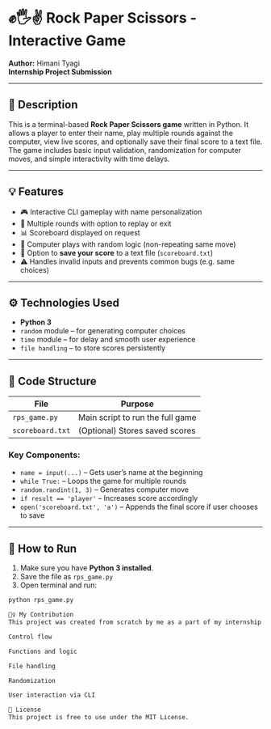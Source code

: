 # ✊🖐✌ Rock Paper Scissors - Interactive Game

**Author:** Himani Tyagi  
**Internship Project Submission**

---

## 📌 Description

This is a terminal-based **Rock Paper Scissors game** written in Python. It allows a player to enter their name, play multiple rounds against the computer, view live scores, and optionally save their final score to a text file. The game includes basic input validation, randomization for computer moves, and simple interactivity with time delays.

---

## 💡 Features

- 🎮 Interactive CLI gameplay with name personalization
- 🔁 Multiple rounds with option to replay or exit
- 📊 Scoreboard displayed on request
- 🧠 Computer plays with random logic (non-repeating same move)
- 💾 Option to **save your score** to a text file (`scoreboard.txt`)
- ⚠️ Handles invalid inputs and prevents common bugs (e.g. same choices)

---

## ⚙️ Technologies Used

- **Python 3**
- `random` module – for generating computer choices
- `time` module – for delay and smooth user experience
- `file handling` – to store scores persistently

---

## 🧠 Code Structure

| File            | Purpose                              |
|------------------|--------------------------------------|
| `rps_game.py`    | Main script to run the full game     |
| `scoreboard.txt` | (Optional) Stores saved scores       |

### Key Components:

- `name = input(...)` – Gets user’s name at the beginning
- `while True:` – Loops the game for multiple rounds
- `random.randint(1, 3)` – Generates computer move
- `if result == 'player'` – Increases score accordingly
- `open('scoreboard.txt', 'a')` – Appends the final score if user chooses to save

---

## 🧪 How to Run

1. Make sure you have **Python 3 installed**.
2. Save the file as `rps_game.py`
3. Open terminal and run:

```bash
python rps_game.py

🙋‍♀️ My Contribution
This project was created from scratch by me as a part of my internship learning experience. It helped me strengthen core Python skills such as:

Control flow

Functions and logic

File handling

Randomization

User interaction via CLI

📄 License
This project is free to use under the MIT License.
